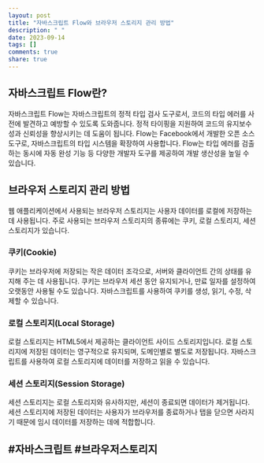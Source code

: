 ```yaml
---
layout: post
title: "자바스크립트 Flow와 브라우저 스토리지 관리 방법"
description: " "
date: 2023-09-14
tags: []
comments: true
share: true
---
```


## 자바스크립트 Flow란?

자바스크립트 Flow는 자바스크립트의 정적 타입 검사 도구로서, 코드의 타입 에러를 사전에 발견하고 예방할 수 있도록 도와줍니다. 정적 타이핑을 지원하여 코드의 유지보수성과 신뢰성을 향상시키는 데 도움이 됩니다. Flow는 Facebook에서 개발한 오픈 소스 도구로, 자바스크립트의 타입 시스템을 확장하여 사용합니다. Flow는 타입 에러를 검출하는 동시에 자동 완성 기능 등 다양한 개발자 도구를 제공하여 개발 생산성을 높일 수 있습니다.

## 브라우저 스토리지 관리 방법

웹 애플리케이션에서 사용되는 브라우저 스토리지는 사용자 데이터를 로컬에 저장하는 데 사용됩니다. 주로 사용되는 브라우저 스토리지의 종류에는 쿠키, 로컬 스토리지, 세션 스토리지가 있습니다.

### 쿠키(Cookie)

쿠키는 브라우저에 저장되는 작은 데이터 조각으로, 서버와 클라이언트 간의 상태를 유지해 주는 데 사용됩니다. 쿠키는 브라우저 세션 동안 유지되거나, 만료 일자를 설정하여 오랫동안 사용될 수도 있습니다. 자바스크립트를 사용하여 쿠키를 생성, 읽기, 수정, 삭제할 수 있습니다.

### 로컬 스토리지(Local Storage)

로컬 스토리지는 HTML5에서 제공하는 클라이언트 사이드 스토리지입니다. 로컬 스토리지에 저장된 데이터는 영구적으로 유지되며, 도메인별로 별도로 저장됩니다. 자바스크립트를 사용하여 로컬 스토리지에 데이터를 저장하고 읽을 수 있습니다.

### 세션 스토리지(Session Storage)

세션 스토리지는 로컬 스토리지와 유사하지만, 세션이 종료되면 데이터가 제거됩니다. 세션 스토리지에 저장된 데이터는 사용자가 브라우저를 종료하거나 탭을 닫으면 사라지기 때문에 임시 데이터를 저장하는 데에 적합합니다.

## #자바스크립트 #브라우저스토리지